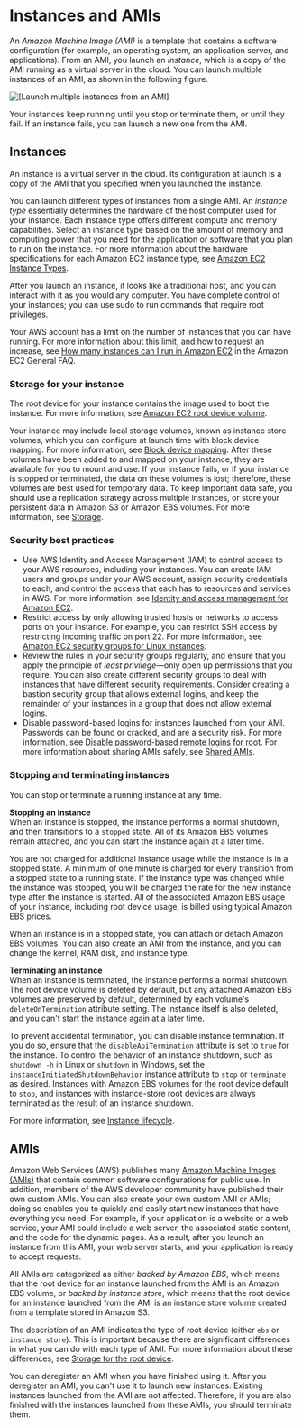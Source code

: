 # Instances and AMIs<a name="ec2-instances-and-amis"></a>

An *Amazon Machine Image \(AMI\)* is a template that contains a software configuration \(for example, an operating system, an application server, and applications\)\. From an AMI, you launch an *instance*, which is a copy of the AMI running as a virtual server in the cloud\. You can launch multiple instances of an AMI, as shown in the following figure\.

![\[Launch multiple instances from an AMI\]](http://docs.aws.amazon.com/AWSEC2/latest/UserGuide/images/architecture_ami_instance.png)

Your instances keep running until you stop or terminate them, or until they fail\. If an instance fails, you can launch a new one from the AMI\.

## Instances<a name="instances"></a>

An instance is a virtual server in the cloud\. Its configuration at launch is a copy of the AMI that you specified when you launched the instance\.

You can launch different types of instances from a single AMI\. An *instance type* essentially determines the hardware of the host computer used for your instance\. Each instance type offers different compute and memory capabilities\. Select an instance type based on the amount of memory and computing power that you need for the application or software that you plan to run on the instance\. For more information about the hardware specifications for each Amazon EC2 instance type, see [Amazon EC2 Instance Types](https://aws.amazon.com/ec2/instance-types/)\.

After you launch an instance, it looks like a traditional host, and you can interact with it as you would any computer\. You have complete control of your instances; you can use sudo to run commands that require root privileges\.

Your AWS account has a limit on the number of instances that you can have running\. For more information about this limit, and how to request an increase, see [How many instances can I run in Amazon EC2](https://aws.amazon.com/ec2/faqs/#How_many_instances_can_I_run_in_Amazon_EC2) in the Amazon EC2 General FAQ\. 

### Storage for your instance<a name="storage-options"></a>

The root device for your instance contains the image used to boot the instance\. For more information, see [Amazon EC2 root device volume](RootDeviceStorage.md)\.

Your instance may include local storage volumes, known as instance store volumes, which you can configure at launch time with block device mapping\. For more information, see [Block device mapping](block-device-mapping-concepts.md)\. After these volumes have been added to and mapped on your instance, they are available for you to mount and use\. If your instance fails, or if your instance is stopped or terminated, the data on these volumes is lost; therefore, these volumes are best used for temporary data\. To keep important data safe, you should use a replication strategy across multiple instances, or store your persistent data in Amazon S3 or Amazon EBS volumes\. For more information, see [Storage](Storage.md)\.

### Security best practices<a name="security-best-practices"></a>
+ Use AWS Identity and Access Management \(IAM\) to control access to your AWS resources, including your instances\. You can create IAM users and groups under your AWS account, assign security credentials to each, and control the access that each has to resources and services in AWS\. For more information, see [Identity and access management for Amazon EC2](security-iam.md)\.
+ Restrict access by only allowing trusted hosts or networks to access ports on your instance\. For example, you can restrict SSH access by restricting incoming traffic on port 22\. For more information, see [Amazon EC2 security groups for Linux instances](ec2-security-groups.md)\.
+ Review the rules in your security groups regularly, and ensure that you apply the principle of *least privilege*—only open up permissions that you require\. You can also create different security groups to deal with instances that have different security requirements\. Consider creating a bastion security group that allows external logins, and keep the remainder of your instances in a group that does not allow external logins\.
+ Disable password\-based logins for instances launched from your AMI\. Passwords can be found or cracked, and are a security risk\. For more information, see [Disable password\-based remote logins for root](building-shared-amis.md#public-amis-disable-password-logins-for-root)\. For more information about sharing AMIs safely, see [Shared AMIs](sharing-amis.md)\.

### Stopping and terminating instances<a name="instance-stopping-starting-terminating"></a>

You can stop or terminate a running instance at any time\.

**Stopping an instance**  
When an instance is stopped, the instance performs a normal shutdown, and then transitions to a `stopped` state\. All of its Amazon EBS volumes remain attached, and you can start the instance again at a later time\. 

You are not charged for additional instance usage while the instance is in a stopped state\. A minimum of one minute is charged for every transition from a stopped state to a running state\. If the instance type was changed while the instance was stopped, you will be charged the rate for the new instance type after the instance is started\. All of the associated Amazon EBS usage of your instance, including root device usage, is billed using typical Amazon EBS prices\. 

When an instance is in a stopped state, you can attach or detach Amazon EBS volumes\. You can also create an AMI from the instance, and you can change the kernel, RAM disk, and instance type\.

**Terminating an instance**  
When an instance is terminated, the instance performs a normal shutdown\. The root device volume is deleted by default, but any attached Amazon EBS volumes are preserved by default, determined by each volume's `deleteOnTermination` attribute setting\. The instance itself is also deleted, and you can't start the instance again at a later time\.

To prevent accidental termination, you can disable instance termination\. If you do so, ensure that the `disableApiTermination` attribute is set to `true` for the instance\. To control the behavior of an instance shutdown, such as `shutdown -h` in Linux or `shutdown` in Windows, set the `instanceInitiatedShutdownBehavior` instance attribute to `stop` or `terminate` as desired\. Instances with Amazon EBS volumes for the root device default to `stop`, and instances with instance\-store root devices are always terminated as the result of an instance shutdown\.

For more information, see [Instance lifecycle](ec2-instance-lifecycle.md)\.

## AMIs<a name="amis"></a>

Amazon Web Services \(AWS\) publishes many [Amazon Machine Images \(AMIs\)](finding-an-ami.md) that contain common software configurations for public use\. In addition, members of the AWS developer community have published their own custom AMIs\. You can also create your own custom AMI or AMIs; doing so enables you to quickly and easily start new instances that have everything you need\. For example, if your application is a website or a web service, your AMI could include a web server, the associated static content, and the code for the dynamic pages\. As a result, after you launch an instance from this AMI, your web server starts, and your application is ready to accept requests\.

All AMIs are categorized as either *backed by Amazon EBS*, which means that the root device for an instance launched from the AMI is an Amazon EBS volume, or *backed by instance store*, which means that the root device for an instance launched from the AMI is an instance store volume created from a template stored in Amazon S3\.

The description of an AMI indicates the type of root device \(either `ebs` or `instance store`\)\. This is important because there are significant differences in what you can do with each type of AMI\. For more information about these differences, see [Storage for the root device](ComponentsAMIs.md#storage-for-the-root-device)\. 

You can deregister an AMI when you have finished using it\. After you deregister an AMI, you can't use it to launch new instances\. Existing instances launched from the AMI are not affected\. Therefore, if you are also finished with the instances launched from these AMIs, you should terminate them\.
